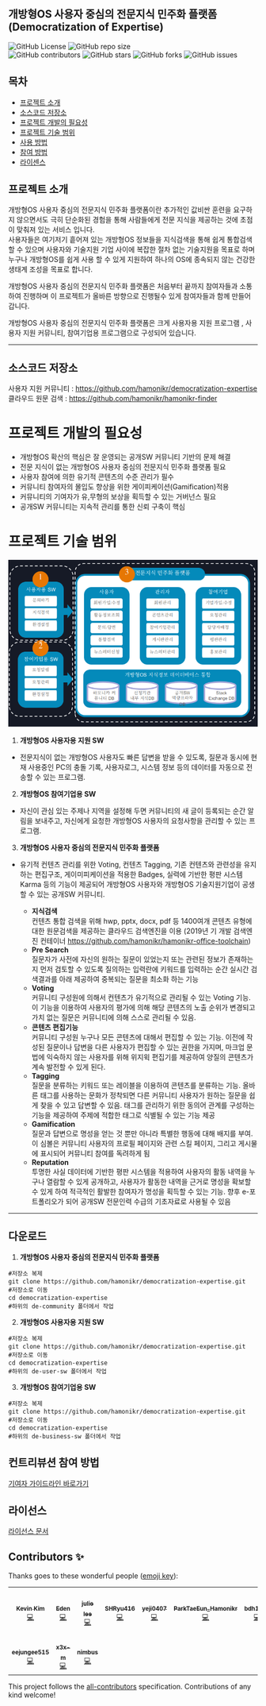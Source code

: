 ## 개방형OS 사용자 중심의 전문지식 민주화 플랫폼<br/>(Democratization of Expertise)

![GitHub
License](https://img.shields.io/github/license/hamonikr/democratization-expertise)
![GitHub repo
size](https://img.shields.io/github/repo-size/hamonikr/democratization-expertise)
<br /> ![GitHub
contributors](https://img.shields.io/github/contributors/hamonikr/democratization-expertise)
![GitHub
stars](https://img.shields.io/github/stars/hamonikr/democratization-expertise?style=social)
![GitHub
forks](https://img.shields.io/github/forks/hamonikr/democratization-expertise?style=social)
![GitHub
issues](https://img.shields.io/github/issues/hamonikr/democratization-expertise?style=social)


## **목차**
* [프로젝트 소개](#프로젝트-소개)
* [소스코드 저장소](#소스코드-저장소)
* [프로젝트 개발의 필요성](#프로젝트-개발의-필요성)
* [프로젝트 기술 범위](#프로젝트-기술-범위)
* [사용 방법](#사용-방법)
* [참여 방법](#참여-방법)
* [라이센스](#라이센스)

## **프로젝트 소개**
개방형OS 사용자 중심의 전문지식 민주화 플랫폼이란 추가적인 값비싼 훈련을
요구하지 않으면서도 극히 단순화된 경험을 통해 사람들에게 전문 지식을 제공하는
것에 초점이 맞춰져 있는 서비스 입니다.  
사용자들은 여기저기 흩어져 있는 개방형OS 정보들을 지식검색을 통해 쉽게 통합검색
할 수 있으며 사용자와 기술지원 기업 사이에 복잡한 절차 없는 기술지원을 목표로
하며 누구나 개방형OS를 쉽게 사용 할 수 있게 지원하여 하나의 OS에 종속되지 않는
건강한 생태계 조성을 목표로 합니다.


개방형OS 사용자 중심의 전문지식 민주화 플랫폼은 처음부터 끝까지 참여자들과
소통하여 진행하며 이 프로젝트가 올바른 방향으로 진행될수 있게 참여자들과 함께
만들어 갑니다.


개방형OS 사용자 중심의 전문지식 민주화 플랫폼은 크게 사용자용 지원 프로그램 ,
사용자 지원 커뮤니티, 참여기업용 프로그램으로 구성되어 있습니다.

<hr/>

## **소스코드 저장소**
사용자 지원 커뮤니티 : https://github.com/hamonikr/democratization-expertise  
클라우드 원문 검색 : https://github.com/hamonikr/hamonikr-finder

# **프로젝트 개발의 필요성**
- 개방형OS 확산의 핵심은 잘 운영되는 공개SW 커뮤니티 기반의 문제 해결
- 전문 지식이 없는 개방형OS 사용자 중심의 전문지식 민주화 플랫폼 필요
- 사용자 참여에 의한 유기적 콘텐츠의 수준 관리가 필수
- 커뮤니티 참여자의 몰입도 향상을 위한 게이피케이션(Gamification)적용
- 커뮤니티의 기여자가 유,무형의 보상을 획득할 수 있는 거버넌스 필요
- 공개SW 커뮤니티는 지속적 관리를 통한 신뢰 구축이 핵심

# **프로젝트 기술 범위**
![소개 이미지](images/tech.png "기술범위")
1. **개방형OS 사용자용 지원 SW**
- 전문지식이 없는 개방형OS 사용자도 빠른 답변을 받을 수 있도록, 질문과 동시에
  현재 사용중인 PC의 충돌 기록, 사용자로그, 시스템 정보 등의 데이터를 자동으로
  전송할 수 있는 프로그램.

2. **개방형OS 참여기업용 SW**

- 자신이 관심 있는 주제나 지역을 설정해 두면 커뮤니티의 새 글이 등록되는 순간
  알림을 보내주고, 자신에게 요청한 개방형OS 사용자의 요청사항을 관리할 수 있는
  프로그램.

3. **개방형OS 사용자 중심의 전문지식 민주화 플랫폼**

- 유기적 컨텐츠 관리를 위한 Voting, 컨텐츠 Tagging, 기존 컨텐츠와 관련성을
  유지하는 편집구조, 게이미피케이션을 적용한 Badges, 실력에 기반한 평판 시스템
  Karma 등의 기능이 제공되어  개방형OS 사용자와 개방형OS 기술지원기업이 공생할
  수 있는 공개SW 커뮤니티.

  - **지식검색**  
    컨텐츠 통합 검색을 위해 hwp, pptx, docx, pdf 등 1400여개 콘텐츠 유형에 대한
    원문검색을 제공하는 클라우드 검색엔진을 이용 (2019년 기 개발 검색엔진
    컨테이너 https://github.com/hamonikr/hamonikr-office-toolchain)
  - **Pre Search**  
    질문자가 사전에 자신의 원하는 질문이 있었는지 또는 관련된 정보가 존재하는지
    먼저 검토할 수 있도록 질의하는 입력란에 키워드를 입력하는 순간 실시간
    검색결과를 아래 제공하여 중복되는 질문을 최소화 하는 기능
  - **Voting**  
    커뮤니티 구성원에 의해서 컨텐츠가 유기적으로 관리될 수 있는 Voting 기능. 이
    기능을 이용하여 사용자의 평가에 의해 해당 콘텐츠의 노출 순위가 변경되고 가치
    없는 질문은 커뮤니티에 의해 스스로 관리될 수 있음. 
  - **콘텐츠 편집기능**  
    커뮤니티 구성원 누구나 모든 콘텐츠에 대해서 편집할 수 있는 기능. 이전에
    작성된 질문이나 답변을 다른 사용자가 편집할 수 있는 권한을 가지며, 마크업
    문법에 익숙하지 않는 사용자를 위해 위지윅 편집기를 제공하여 양질의 콘텐츠가
    계속 발전할 수 있게 된다.
  - **Tagging**  
    질문을 분류하는 키워드 또는 레이블을 이용하여 콘텐츠를 분류하는 기능. 올바른
    태그를 사용하는 문화가 정착되면 다른 커뮤니티 사용자가 원하는 질문을 쉽게
    찾을 수 있고 답변할 수 있음. 태그를 관리하기 위한 동의어 관계를 구성하는
    기능을 제공하여 주제에 적합한 태그로 식별될 수 있는 기능 제공
  - **Gamification**  
    질문과 답변으로 명성을 얻는 것 뿐만 아니라 특별한 행동에 대해 배지를 부여.
    이 심볼은 커뮤니티 사용자의 프로필 페이지와 관련 스킬 페이지, 그리고
    게시물에 표시되어 커뮤니티 참여를 독려하게 됨
  - **Reputation**  
    투명한 사실 데이터에 기반한 평판 시스템을 적용하여 사용자의 활동 내역을
    누구나 열람할 수 있게 공개하고, 사용자가 활동한 내역을 근거로 명성을 확보할
    수 있게 하여 적극적인 활발한 참여자가 명성을 획득할 수 있는 기능. 향후
    e-포트폴리오가 되어 공개SW 전문인력 수급의 기초자료로 사용될 수 있음

<hr/>

## 다운로드
 1. **개방형OS 사용자 중심의 전문지식 민주화 플랫폼**
  ``````
  #저장소 복제
  git clone https://github.com/hamonikr/democratization-expertise.git
  #저장소로 이동
  cd democratization-expertise
  #하위의 de-community 폴더에서 작업
  ``````
  2. **개방형OS 사용자용 지원 SW**
  ``````
  #저장소 복제
  git clone https://github.com/hamonikr/democratization-expertise.git
  #저장소로 이동
  cd democratization-expertise
  #하위의 de-user-sw 폴더에서 작업
  ``````
  3. **개방형OS 참여기업용 SW**
  ``````
  #저장소 복제
  git clone https://github.com/hamonikr/democratization-expertise.git
  #저장소로 이동
  cd democratization-expertise
  #하위의 de-business-sw 폴더에서 작업
  ``````


## 컨트리뷰션 참여 방법
[기여자 가이드라인 바로가기](CONTRIBUTING.md)

## 라이선스
[라이선스 문서](LICENSE)

## Contributors ✨

Thanks goes to these wonderful people ([emoji key](https://allcontributors.org/docs/en/emoji-key)):

<!-- ALL-CONTRIBUTORS-LIST:START - Do not remove or modify this section -->
<!-- prettier-ignore-start -->
<!-- markdownlint-disable -->
<table>
  <tr>
    <td align="center"><a href="http://openbee.kr"><img src="https://avatars2.githubusercontent.com/u/405502?v=4" width="100px;" alt=""/><br /><sub><b>Kevin Kim</b></sub></a><br /><a href="https://github.com/hamonikr/democratization-expertise/commits?author=chaeya" title="Code">💻</a></td>
    <td align="center"><a href="https://github.com/bigeden"><img src="https://avatars0.githubusercontent.com/u/51899018?v=4" width="100px;" alt=""/><br /><sub><b>Eden</b></sub></a><br /><a href="https://github.com/hamonikr/democratization-expertise/commits?author=bigeden" title="Code">💻</a></td>
    <td align="center"><a href="https://github.com/jullee96"><img src="https://avatars0.githubusercontent.com/u/66409676?v=4" width="100px;" alt=""/><br /><sub><b>julie lee</b></sub></a><br /><a href="https://github.com/hamonikr/democratization-expertise/commits?author=jullee96" title="Code">💻</a></td>
    <td align="center"><a href="https://github.com/SHRyu416"><img src="https://avatars0.githubusercontent.com/u/55476465?v=4" width="100px;" alt=""/><br /><sub><b>SHRyu416</b></sub></a><br /><a href="https://github.com/hamonikr/democratization-expertise/commits?author=SHRyu416" title="Code">💻</a></td>
    <td align="center"><a href="https://github.com/yeji0407"><img src="https://avatars3.githubusercontent.com/u/55476302?v=4" width="100px;" alt=""/><br /><sub><b>yeji0407</b></sub></a><br /><a href="https://github.com/hamonikr/democratization-expertise/commits?author=yeji0407" title="Code">💻</a></td>
    <td align="center"><a href="https://github.com/bsairline"><img src="https://avatars0.githubusercontent.com/u/51113223?v=4" width="100px;" alt=""/><br /><sub><b>ParkTaeEun_Hamonikr</b></sub></a><br /><a href="https://github.com/hamonikr/democratization-expertise/commits?author=bsairline" title="Code">💻</a></td>
    <td align="center"><a href="https://github.com/bdh1993"><img src="https://avatars2.githubusercontent.com/u/58254473?v=4" width="100px;" alt=""/><br /><sub><b>bdh1993</b></sub></a><br /><a href="https://github.com/hamonikr/democratization-expertise/commits?author=bdh1993" title="Code">💻</a></td>
  </tr>
  <tr>
    <td align="center"><a href="https://github.com/eejungee515"><img src="https://avatars1.githubusercontent.com/u/66405821?v=4" width="100px;" alt=""/><br /><sub><b>eejungee515</b></sub></a><br /><a href="https://github.com/hamonikr/democratization-expertise/commits?author=eejungee515" title="Code">💻</a></td>
    <td align="center"><a href="https://github.com/x3x-m"><img src="https://avatars2.githubusercontent.com/u/66405896?v=4" width="100px;" alt=""/><br /><sub><b>x3x-m</b></sub></a><br /><a href="https://github.com/hamonikr/democratization-expertise/commits?author=x3x-m" title="Code">💻</a></td>
    <td align="center"><a href="http://nimbuscloud.io"><img src="https://avatars0.githubusercontent.com/u/14984268?v=4" width="100px;" alt=""/><br /><sub><b>nimbus</b></sub></a><br /><a href="https://github.com/hamonikr/democratization-expertise/commits?author=Nimbus" title="Code">💻</a></td>
  </tr>
</table>

<!-- markdownlint-enable -->
<!-- prettier-ignore-end -->
<!-- ALL-CONTRIBUTORS-LIST:END -->

This project follows the [all-contributors](https://github.com/all-contributors/all-contributors) specification. Contributions of any kind welcome!
